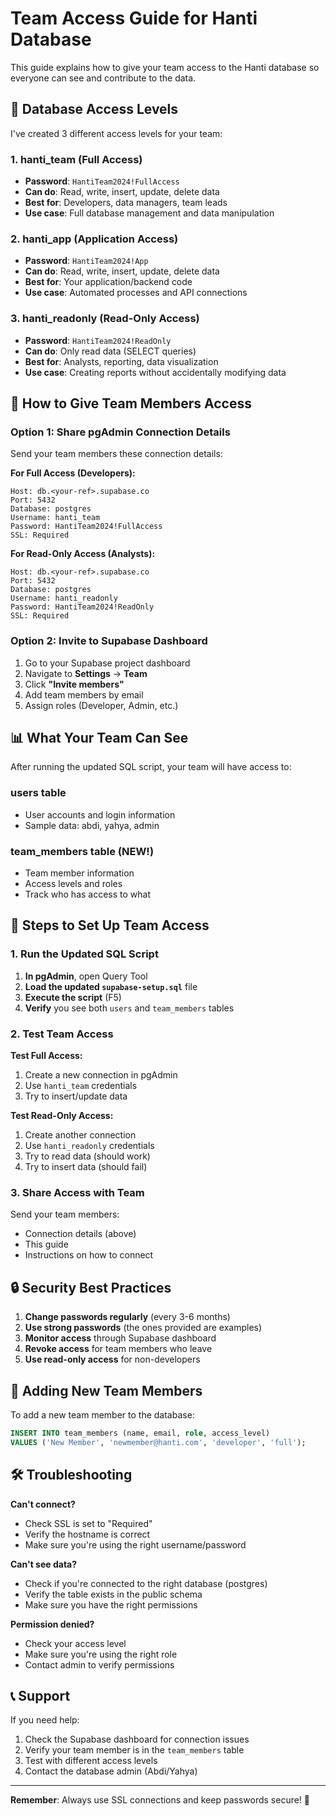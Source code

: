 # Team Access Guide for Hanti Database

This guide explains how to give your team access to the Hanti database so everyone can see and contribute to the data.

## 🔐 Database Access Levels

I've created 3 different access levels for your team:

### 1. **hanti_team** (Full Access)
- **Password**: `HantiTeam2024!FullAccess`
- **Can do**: Read, write, insert, update, delete data
- **Best for**: Developers, data managers, team leads
- **Use case**: Full database management and data manipulation

### 2. **hanti_app** (Application Access)
- **Password**: `HantiTeam2024!App`
- **Can do**: Read, write, insert, update, delete data
- **Best for**: Your application/backend code
- **Use case**: Automated processes and API connections

### 3. **hanti_readonly** (Read-Only Access)
- **Password**: `HantiTeam2024!ReadOnly`
- **Can do**: Only read data (SELECT queries)
- **Best for**: Analysts, reporting, data visualization
- **Use case**: Creating reports without accidentally modifying data

## 👥 How to Give Team Members Access

### Option 1: Share pgAdmin Connection Details

Send your team members these connection details:

**For Full Access (Developers):**
```
Host: db.<your-ref>.supabase.co
Port: 5432
Database: postgres
Username: hanti_team
Password: HantiTeam2024!FullAccess
SSL: Required
```

**For Read-Only Access (Analysts):**
```
Host: db.<your-ref>.supabase.co
Port: 5432
Database: postgres
Username: hanti_readonly
Password: HantiTeam2024!ReadOnly
SSL: Required
```

### Option 2: Invite to Supabase Dashboard

1. Go to your Supabase project dashboard
2. Navigate to **Settings** → **Team**
3. Click **"Invite members"**
4. Add team members by email
5. Assign roles (Developer, Admin, etc.)

## 📊 What Your Team Can See

After running the updated SQL script, your team will have access to:

### **users** table
- User accounts and login information
- Sample data: abdi, yahya, admin

### **team_members** table (NEW!)
- Team member information
- Access levels and roles
- Track who has access to what

## 🚀 Steps to Set Up Team Access

### 1. Run the Updated SQL Script

1. **In pgAdmin**, open Query Tool
2. **Load the updated `supabase-setup.sql`** file
3. **Execute the script** (F5)
4. **Verify** you see both `users` and `team_members` tables

### 2. Test Team Access

**Test Full Access:**
1. Create a new connection in pgAdmin
2. Use `hanti_team` credentials
3. Try to insert/update data

**Test Read-Only Access:**
1. Create another connection
2. Use `hanti_readonly` credentials
3. Try to read data (should work)
4. Try to insert data (should fail)

### 3. Share Access with Team

Send your team members:
- Connection details (above)
- This guide
- Instructions on how to connect

## 🔒 Security Best Practices

1. **Change passwords regularly** (every 3-6 months)
2. **Use strong passwords** (the ones provided are examples)
3. **Monitor access** through Supabase dashboard
4. **Revoke access** for team members who leave
5. **Use read-only access** for non-developers

## 📝 Adding New Team Members

To add a new team member to the database:

```sql
INSERT INTO team_members (name, email, role, access_level) 
VALUES ('New Member', 'newmember@hanti.com', 'developer', 'full');
```

## 🛠️ Troubleshooting

**Can't connect?**
- Check SSL is set to "Required"
- Verify the hostname is correct
- Make sure you're using the right username/password

**Can't see data?**
- Check if you're connected to the right database (postgres)
- Verify the table exists in the public schema
- Make sure you have the right permissions

**Permission denied?**
- Check your access level
- Make sure you're using the right role
- Contact admin to verify permissions

## 📞 Support

If you need help:
1. Check the Supabase dashboard for connection issues
2. Verify your team member is in the `team_members` table
3. Test with different access levels
4. Contact the database admin (Abdi/Yahya)

---

**Remember**: Always use SSL connections and keep passwords secure! 🔐
